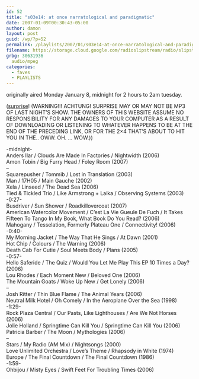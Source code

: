 ```yaml
---
id: 52
title: "s03e14: at once narratological and paradigmatic"
date: 2007-01-09T00:30:43-05:00
author: damon
layout: post
guid: /wp/?p=52
permalink: /playlists/2007/01/s03e14-at-once-narratological-and-paradigmatic/
filename: https://storage.cloud.google.com/radioslipstream/radio/slipstream-s3e14.mp3
grbg: 30631936
  audio/mpeg
categories:
  - faves
  - PLAYLISTS
---
```


originally aired Monday January 8, midnight for 2 hours to 2am tuesday.

([surprise](https://storage.cloud.google.com/radioslipstream/radio/slipstream-s3e14.mp3)! (WARNING!!! ACHTUNG! SURPRISE MAY OR MAY NOT BE MP3 OF LAST NIGHT’S SHOW. THE OWNERS OF THIS WEBSITE ASSUME NO RESPONSIBILITY FOR ANY DAMAGES TO YOUR COMPUTER AS A RESULT OF DOWNLOADING OR LISTENING TO WHATEVER HAPPENS TO BE AT THE END OF THE PRECEDING LINK, OR FOR THE 2×4 THAT’S ABOUT TO HIT YOU IN THE.. OWW. OH. … WOW.))

-midnight-  
Anders Ilar / Clouds Are Made In Factories / Nightwidth (2006)  
Amon Tobin / Big Furry Head / Foley Room (2007)  
–  
Squarepusher / Tommib / Lost in Translation (2003)  
Man / 17H05 / Main Gauche (2002)  
Xela / Linseed / The Dead Sea (2006)  
Tied & Tickled Trio / Like Armstrong + Laika / Observing Systems (2003)  
-0:27-  
Busdriver / Sun Shower / Roadkillovercoat (2007)  
American Watercolor Movement / C’est La Vie Gueule De Fuch / It Takes Fifteen To Tango In My Book, What Book Do You Read? (2006)  
Mahogany / Tesselation, Formerly Plateau One / Connectivity! (2006)  
-0:40-  
My Morning Jacket / The Way That He Sings / At Dawn (2001)  
Hot Chip / Colours / The Warning (2006)  
Death Cab For Cutie / Soul Meets Body / Plans (2005)  
-0:57-  
Hello Saferide / The Quiz / Would You Let Me Play This EP 10 Times a Day? (2006)  
Lou Rhodes / Each Moment New / Beloved One (2006)  
The Mountain Goats / Woke Up New / Get Lonely (2006)  
–  
Josh Ritter / Thin Blue Flame / The Animal Years (2006)  
Neutral Milk Hotel / Oh Comely / In the Aeroplane Over the Sea (1998)  
-1:29-  
Rock Plaza Central / Our Pasts, Like Lighthouses / Are We Not Horses (2006)  
Jolie Holland / Springtime Can Kill You / Springtime Can Kill You (2006)  
Patricia Barber / The Moon / Mythologies (2006)  
–  
Stars / My Radio (AM Mix) / Nightsongs (2000)  
Love Unlimited Orchestra / Love’s Theme / Rhapsody in White (1974)  
Europe / The Final Countdown / The Final Countdown (1986)  
-1:59-  
Ohbijou / Misty Eyes / Swift Feet For Troubling Times (2006)
